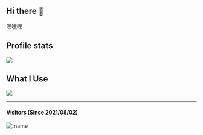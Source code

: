 ## Hi there 👋

嘿嘿嘿

## Profile stats
<img src="https://github-readme-stats.vercel.app/api?username=Xiao-Nine&show_icons=true&title_color=2bbc8a&text_color=c9cacc&icon_color=d480aa&bg_color=1d1f21"/>

## What I Use
<img src="https://github-readme-stats.vercel.app/api/top-langs/?username=Xiao-Nine&layout=compact"/>

---
#### Visitors (Since 2021/08/02)
![:name](https://count.getloli.com/get/@Xiao-Nine?theme=rule34)

